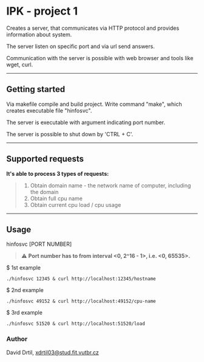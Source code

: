 # IPK - project 1

Creates a server, that communicates via HTTP protocol and provides information about system.

The server listen on specific port and via url send answers.

Communication with the server is possible with web browser and tools like wget, curl.

---
## Getting started

Via makefile compile and build project.
Write command "make", which creates executable file "hinfosvc".

The server is executable with argument indicating port number.

The server is possible to shut down by 'CTRL + C'.

---
## Supported requests
**It's able to process 3 types of requests:**
> 1. Obtain domain name - the network name of computer, including the domain
> 2. Obtain full cpu name
> 3. Obtain current cpu load / cpu usage

---
## Usage

hinfosvc [PORT NUMBER]

> :warning: **Port number has to from interval <0, 2^16 - 1>, i.e. <0, 65535>.**

$ 1st example
```
./hinfosvc 12345 & curl http://localhost:12345/hostname
```

$ 2nd example
```
./hinfosvc 49152 & curl http://localhost:49152/cpu-name
```

$ 3rd example
```
./hinfosvc 51520 & curl http://localhost:51520/load
```


### Author
David Drtil, <xdrtil03@stud.fit.vutbr.cz>
